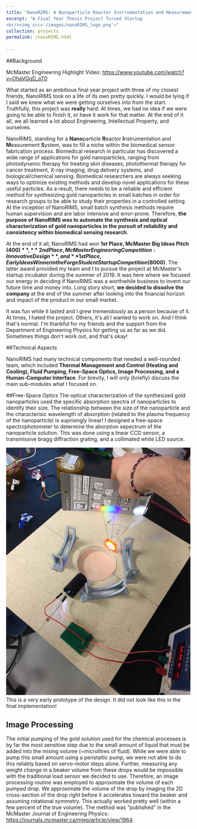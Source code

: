 ```yaml
---
title: "NanoRIMS: A Nanoparticle Reactor Instrumentation and Measurement System"
excerpt: "A Final Year Thesis Project Turned Startup
<br/><img src='/images/nanoRIMS_logo.png'>"
collection: projects
permalink: /nanoRIMS.html

---
```

##Background 

McMaster Engineering Highlight Video: https://www.youtube.com/watch?v=OhaVQgD_pT0

What started as an ambitious final year project with three of my closest friends, NanoRIMS took on a life of its own pretty quickly. I would be lying if I said we knew what we were getting ourselves into from the start. Truthfully, this project was **really** hard. At times, we had no idea if we were going to be able to finish it, or have it work for that matter. At the end of it all, we all learned a lot about Engineering, Intellectual Property, and ourselves. 

NanoRIMS, standing for a **Nano**particle **R**eactor **I**nstrumentation and **M**easurement **S**ystem, was to fill a niche within the biomedical sensor fabrication process. Biomedical research in particular has discovered a wide range of applications for gold nanoparticles, ranging from photodynamic therapy for treating skin diseases, photothermal therapy for cancer treatment, X-ray imaging, drug delivery systems, and biological/chemical sensing. Biomedical researchers are always seeking ways to optimize existing methods and develop novel applications for these useful particles. As a result, there needs to be a reliable and efficient method for synthesizing gold nanoparticles in small batches in order for research groups to be able to study their properties in a controlled setting. At the inception of NanoRIMS, small batch synthesis methods require human supervision and are labor intensive and error-prone. Therefore, **the purpose of NanoRIMS was to automate the synthesis and optical characterization of gold nanoparticles in the pursuit of reliability and consistency within biomedical sensing research**.  

At the end of it all, NanoRIMS had won **1st Place, McMaster Big Ideas Pitch ($400)**, **2nd Place, McMaster Engineering Competition: Innovative Design**, and **1st Place, Early Ideas Winner in the Forge Student Startup Competition ($8000)**. The latter award provided my team and I to pursue the project at McMaster's startup incubator during the summer of 2019. It was here where we focused our energy in deciding if NanoRIMS was a worthwhile business to invent our future time and money into. Long story short, **we decided to dissolve the company** at the end of the summer after looking into the financial horizon and impact of the product in our small market. 

It was fun while it lasted and I grew tremendously as a person because of it. At times, I hated the project. Others, it's all I wanted to work on. And I think that's normal. I'm thankful for my friends and the support from the Department of Engineering Physics for getting us as far as we did. Sometimes things don't work out, and that's okay!

##Technical Aspects

NanoRIMS had many technical components that needed a well-rounded team, which included **Thermal Management and Control (Heating and Cooling), Fluid Pumping, Free-Space Optics, Image Processing, and a Human-Computer Interface**. For brevity, I will only (briefly) discuss the main sub-modules what I focused on. 

##Free-Space Optics
The optical characterization of the synthesized gold nanoparticles used the specific absorption spectra of nanoparticles to identify their size. The relationship between the size of the nanoparticle and the characterisic wavelength of absorption (related to the plasma frequency of the nanoparticle) is suprisingly linear! I designed a free-space spectrophotometer to determine the aborption sepectrum of the nanoparticle solution. This was done using a linear CCD sensor, a transmissive bragg diffraction grating, and a collimated white LED source. 

![Prototype Optics](/images/prototype_optics.png)
This is a very early prototype of the design. It did not look like this in the final implementation! 

## Image Processing
The initial pumping of the gold solution used for the chemical processes is by far the most sensitive step due to the small amount of liquid that must be added into the mixing volume (~microlitres of fluid). While we were able to pump this small amount using a peristaltic pump, we were not able to do this reliably based on servo-motor steps alone. Further, measuring any weight change in a beaker volume from these drops would be impossible with the traditional load sensor we decided to use. Therefore, an image processing routine was employed to approximate the volume of each pumped drop. We approximate the volume of the drop by imaging the 2D cross-section of the drop right before it accelerates toward the beaker and assuming rotational symmetry. This actually worked pretty well (within a few percent of the true volume). The method was "published" in the McMaster Journal of Engineering Physics: https://journals.mcmaster.ca/mjep/article/view/1964. 
